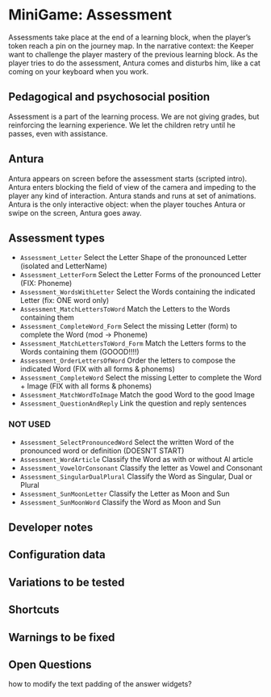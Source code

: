 # MiniGame: Assessment

Assessments take place at the end of a learning block, when the player’s token reach a pin on the journey map.
In the narrative context: the Keeper want to challenge the player mastery of the previous learning block.
As the player tries to do the assessment, Antura comes and disturbs him, like a cat coming on your keyboard when you work.

## Pedagogical and psychosocial position

Assessment is a part of the learning process.
We are not giving grades, but reinforcing the learning experience.
We let the children retry until he passes, even with assistance.

## Antura

Antura appears on screen before the assessment starts (scripted intro).
Antura enters blocking the field of view of the camera and impeding to the player any kind of interaction.
Antura stands and runs at set of animations.
Antura is the only interactive object: when the player touches Antura or swipe on the screen, Antura goes away.

## Assessment types

- `Assessment_Letter` Select the Letter Shape of the pronounced Letter (isolated and LetterName)
- `Assessment_LetterForm` Select the Letter Forms of the pronounced Letter (FIX: Phoneme)
- `Assessment_WordsWithLetter` Select the Words containing the indicated Letter (fix: ONE word only)
- `Assessment_MatchLettersToWord` Match the Letters to the Words containing them
- `Assessment_CompleteWord_Form` Select the missing Letter (form) to complete the Word (mod -> Phoneme)
- `Assessment_MatchLettersToWord_Form` Match the Letters forms to the Words containing them (GOOOD!!!!)
- `Assessment_OrderLettersOfWord` Order the letters to compose the indicated Word (FIX with all forms & phonems)
- `Assessment_CompleteWord` Select the missing Letter to complete the Word + Image (FIX with all forms & phonems)
- `Assessment_MatchWordToImage` Match the good Word to the good Image
- `Assessment_QuestionAndReply` Link the question and reply sentences

### NOT USED

- `Assessment_SelectPronouncedWord` Select the written Word of the pronounced word or definition (DOESN'T START)
- `Assessment_WordArticle` Classify the Word as with or without Al article
- `Assessment_VowelOrConsonant` Classify the letter as Vowel and Consonant
- `Assessment_SingularDualPlural` Classify the Word as Singular, Dual or Plural
- `Assessment_SunMoonLetter` Classify the Letter as Moon and Sun
- `Assessment_SunMoonWord` Classify the Word as Moon and Sun



## Developer notes

## Configuration data

## Variations to be tested

## Shortcuts

## Warnings to be fixed

## Open Questions

how to modify the text padding of the answer widgets?
